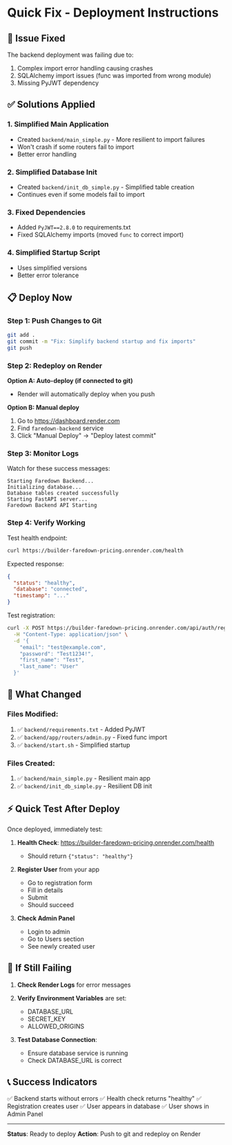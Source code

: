 # Quick Fix - Deployment Instructions

## 🚨 Issue Fixed

The backend deployment was failing due to:

1. Complex import error handling causing crashes
2. SQLAlchemy import issues (func was imported from wrong module)
3. Missing PyJWT dependency

## ✅ Solutions Applied

### 1. **Simplified Main Application**

- Created `backend/main_simple.py` - More resilient to import failures
- Won't crash if some routers fail to import
- Better error handling

### 2. **Simplified Database Init**

- Created `backend/init_db_simple.py` - Simplified table creation
- Continues even if some models fail to import

### 3. **Fixed Dependencies**

- Added `PyJWT==2.8.0` to requirements.txt
- Fixed SQLAlchemy imports (moved `func` to correct import)

### 4. **Simplified Startup Script**

- Uses simplified versions
- Better error tolerance

## 📋 Deploy Now

### Step 1: Push Changes to Git

```bash
git add .
git commit -m "Fix: Simplify backend startup and fix imports"
git push
```

### Step 2: Redeploy on Render

**Option A: Auto-deploy (if connected to git)**

- Render will automatically deploy when you push

**Option B: Manual deploy**

1. Go to https://dashboard.render.com
2. Find `faredown-backend` service
3. Click "Manual Deploy" → "Deploy latest commit"

### Step 3: Monitor Logs

Watch for these success messages:

```
Starting Faredown Backend...
Initializing database...
Database tables created successfully
Starting FastAPI server...
Faredown Backend API Starting
```

### Step 4: Verify Working

Test health endpoint:

```bash
curl https://builder-faredown-pricing.onrender.com/health
```

Expected response:

```json
{
  "status": "healthy",
  "database": "connected",
  "timestamp": "..."
}
```

Test registration:

```bash
curl -X POST https://builder-faredown-pricing.onrender.com/api/auth/register \
  -H "Content-Type: application/json" \
  -d '{
    "email": "test@example.com",
    "password": "Test1234!",
    "first_name": "Test",
    "last_name": "User"
  }'
```

## 🎯 What Changed

### Files Modified:

1. ✅ `backend/requirements.txt` - Added PyJWT
2. ✅ `backend/app/routers/admin.py` - Fixed func import
3. ✅ `backend/start.sh` - Simplified startup

### Files Created:

1. ✅ `backend/main_simple.py` - Resilient main app
2. ✅ `backend/init_db_simple.py` - Resilient DB init

## ⚡ Quick Test After Deploy

Once deployed, immediately test:

1. **Health Check**: https://builder-faredown-pricing.onrender.com/health
   - Should return `{"status": "healthy"}`

2. **Register User** from your app
   - Go to registration form
   - Fill in details
   - Submit
   - Should succeed

3. **Check Admin Panel**
   - Login to admin
   - Go to Users section
   - See newly created user

## 🐛 If Still Failing

1. **Check Render Logs** for error messages
2. **Verify Environment Variables** are set:
   - DATABASE_URL
   - SECRET_KEY
   - ALLOWED_ORIGINS

3. **Test Database Connection**:
   - Ensure database service is running
   - Check DATABASE_URL is correct

## 📞 Success Indicators

✅ Backend starts without errors
✅ Health check returns "healthy"
✅ Registration creates user
✅ User appears in database
✅ User shows in Admin Panel

---

**Status**: Ready to deploy
**Action**: Push to git and redeploy on Render
